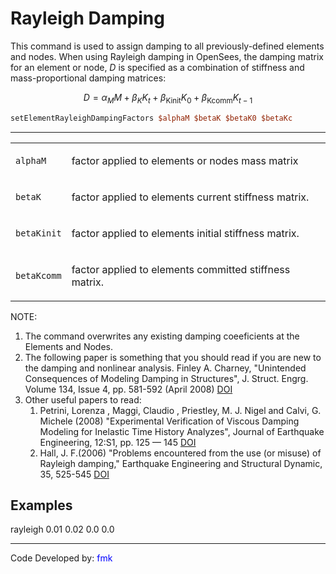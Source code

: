 # Rayleigh Damping

This command is used to assign damping to all previously-defined
elements and nodes. When using Rayleigh damping in OpenSees, the damping
matrix for an element or node, $D$ is specified as a combination of
stiffness and mass-proportional damping matrices:

$$
D = \alpha_M M + \beta_K K_{t} + \beta_\text{Kinit} K_{0} + \beta_\text{Kcomm} K_{t - 1}
$$

```tcl
setElementRayleighDampingFactors $alphaM $betaK $betaK0 $betaKc
```

<hr />
<table>
<tbody>
<tr class="odd">
<td><p><code class="parameter-table-variable">alphaM</code></p></td>
<td><p>factor applied to elements or nodes mass matrix</p></td>
</tr>
<tr class="even">
<td><p><code class="parameter-table-variable">betaK</code></p></td>
<td><p>factor applied to elements current stiffness matrix.</p></td>
</tr>
<tr class="odd">
<td><p><code class="parameter-table-variable">betaKinit</code></p></td>
<td><p>factor applied to elements initial stiffness matrix.</p></td>
</tr>
<tr class="even">
<td><p><code class="parameter-table-variable">betaKcomm</code></p></td>
<td><p>factor applied to elements committed stiffness matrix.</p></td>
</tr>
</tbody>
</table>

<p>NOTE:</p>
<ol>
<li>The command overwrites any existing damping coeeficients at the
  Elements and Nodes.</li>

<li>The following paper is something that you should read if you are new
  to the damping and nonlinear analysis. 
  Finley A. Charney, "Unintended Consequences of Modeling Damping in Structures", J. Struct. Engrg.
  Volume 134, Issue 4, pp. 581-592 (April 2008) <a
  href="http://dx.doi.org/10.1061/(ASCE)0733-9445(2008)134:4(581)">DOI</a></li>

<li>Other useful papers to read:
<ol>

<li>Petrini, Lorenza , Maggi, Claudio , Priestley, M. J. Nigel and
  Calvi, G. Michele (2008) "Experimental Verification of Viscous Damping
  Modeling for Inelastic Time History Analyzes", Journal of Earthquake
  Engineering, 12:S1, pp. 125 — 145 <a
  href="http://www.tandfonline.com/doi/abs/10.1080/13632460801925822">DOI</a></li>

<li>Hall, J. F.(2006) "Problems encountered from the use (or misuse) of
  Rayleigh damping," Earthquake Engineering and Structural Dynamic, 35,
  525-545 <a href="http://onlinelibrary.wiley.com/doi/10.1002/eqe.541/abstract">DOI</a></li>
</ol></li>
</ol>

## Examples

<p>rayleigh 0.01 0.02 0.0 0.0</p>
<hr />
<p>Code Developed by: <span style="color:blue"> fmk
</span></p>
